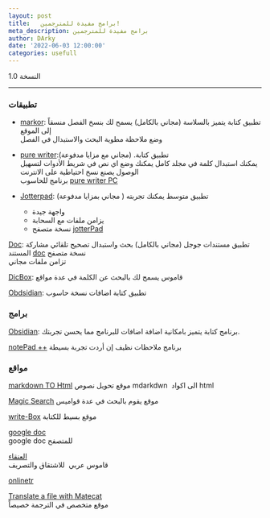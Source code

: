 ```yaml
---
layout: post
title:   برامج مفيدة للمترجمين!
meta_description: برامج مفيدة للمترجمين
author: DArky
date: '2022-06-03 12:00:00'
categories: usefull
---
```

النسخة 1.0

------------------------------------------------------------------------

### تطبيقات

-   [markor](https://play.google.com/store/apps/details?id=net.gsantner.markor):
    تطبيق كتابة يتميز بالسلاسة (مجاني بالكامل) يسمح لك بنسخ الفصل منسقاً
    إلى الموقع  
    وضع ملاحظة مطوية البحث والاستبدال في الفصل

-   [pure
    writer](https://play.google.com/store/apps/details?id=com.drakeet.purewriter):تطبيق
    كتابة. (مجاني مع مزايا مدفوعة)  
    يمكنك استبدال كلمة في مجلد كامل يمكنك وضع اي نص في شريط الأدوات
    لتسهيل الوصول يصنع نسخ احتياطية على الانترنت  
    برنامج للحاسوب [pure writer PC](https://writer.drakeet.com/desktop)

-   [Jotterpad](https://play.google.com/store/apps/details?id=com.jotterpad.x):
    تطبيق متوسط يمكنك تجربته ( مجاني بمزايا مدفوعة)

    -   واجهة جيدة
    -   يزامن ملفات مع السحابة
    -   نسخة متصفح
        [jotterPad](https://jotterpad.app/app/editor/local/?getstarted=true&new=markdown)

[Doc](https://play.google.com/store/apps/details?id=com.google.android.apps.docs.editors.docs):
تطبيق مستندات جوجل (مجاني بالكامل) بحث واستبدال تصحيح تلقائي مشاركة
المستند [doc](https://docs.google.com/) نسخة متصفح  
تزامن ملفات مجاني

[DicBox](https://play.google.com/store/apps/details?id=com.grandsons.dictboxar):
قاموس يسمح لك بالبحث عن الكلمة في عدة مواقع

[Obdsidian](https://play.google.com/store/apps/details?id=md.obsidian&hl=de&gl=US):
تطبيق كتابة اضافات نسخة حاسوب

### برامج

[Obsidian](https://obsidian.md/): برنامج كتابة يتميز بامكانية اضافة
اضافات للبرنامج مما يحسن تجربتك.

[notePad ++](https://notepad-plus-plus.org/) برنامج ملاحظات نظيف إن أردت
تجربة بسيطة

### مواقع

[markdown TO Html](https://markdowntohtml.com/#) موقع تحويل نصوص
mdarkdwn  الى اكواد html

[Magic Search](https://magicsearch.org/) موقع يقوم بالبحث في عدة قواميس

[write-Box](https://write-box.appspot.com/) موقع بسيط للكتابة

[google doc](https://docs.google.com/)  
google doc للمتصفح

[العنقاء](https://alankaa.com/)  
قاموس عربي  للاشتقاق والتصريف

[onlinetr](https://www.onlinedoctranslator.com/en/)

[Translate a file with Matecat](https://www.matecat.com/)  
موقع متخصص في الترجمة خصيصاً 

